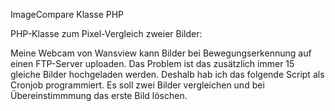 
ImageCompare Klasse PHP

PHP-Klasse zum Pixel-Vergleich zweier Bilder:

Meine Webcam von Wansview kann Bilder bei Bewegungserkennung auf einen FTP-Server uploaden. Das Problem ist das zusätzlich immer 15 gleiche Bilder hochgeladen werden. Deshalb hab ich das folgende Script als Cronjob programmiert. Es soll zwei Bilder vergleichen und bei Übereinstimmmung das erste Bild löschen.